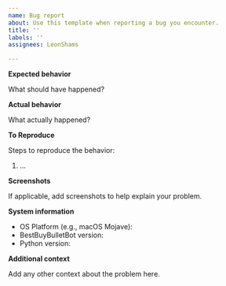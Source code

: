 ```yaml
---
name: Bug report
about: Use this template when reporting a bug you encounter.
title: ''
labels: ''
assignees: LeonShams

---
```


**Expected behavior**

What should have happened?

**Actual behavior**

What actually happened?

**To Reproduce**

Steps to reproduce the behavior:
1. ...

**Screenshots**

If applicable, add screenshots to help explain your problem.

**System information**

- OS Platform (e.g., macOS Mojave):
- BestBuyBulletBot version:
- Python version:

**Additional context**

Add any other context about the problem here.
